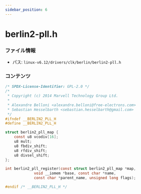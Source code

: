 ```yaml
---
sidebar_position: 6
---
```

# berlin2-pll.h

### ファイル情報

- パス: `linux-v6.12/drivers/clk/berlin/berlin2-pll.h`

### コンテンツ

```h
/* SPDX-License-Identifier: GPL-2.0 */
/*
 * Copyright (c) 2014 Marvell Technology Group Ltd.
 *
 * Alexandre Belloni <alexandre.belloni@free-electrons.com>
 * Sebastian Hesselbarth <sebastian.hesselbarth@gmail.com>
 */
#ifndef __BERLIN2_PLL_H
#define __BERLIN2_PLL_H

struct berlin2_pll_map {
	const u8 vcodiv[16];
	u8 mult;
	u8 fbdiv_shift;
	u8 rfdiv_shift;
	u8 divsel_shift;
};

int berlin2_pll_register(const struct berlin2_pll_map *map,
			 void __iomem *base, const char *name,
			 const char *parent_name, unsigned long flags);

#endif /* __BERLIN2_PLL_H */

```
